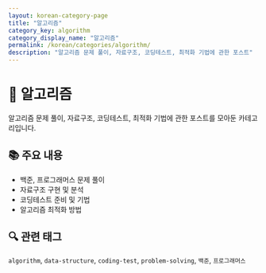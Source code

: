 ```yaml
---
layout: korean-category-page
title: "알고리즘"
category_key: algorithm
category_display_name: "알고리즘"
permalink: /korean/categories/algorithm/
description: "알고리즘 문제 풀이, 자료구조, 코딩테스트, 최적화 기법에 관한 포스트"
---
```


# 🧮 알고리즘

알고리즘 문제 풀이, 자료구조, 코딩테스트, 최적화 기법에 관한 포스트를 모아둔 카테고리입니다.

## 📚 주요 내용
- 백준, 프로그래머스 문제 풀이
- 자료구조 구현 및 분석
- 코딩테스트 준비 및 기법
- 알고리즘 최적화 방법

## 🔍 관련 태그
`algorithm`, `data-structure`, `coding-test`, `problem-solving`, `백준`, `프로그래머스`
